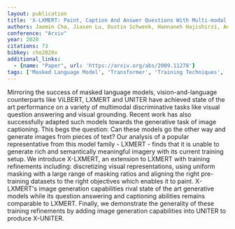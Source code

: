 ```yaml
---
layout: publication
title: 'X-LXMERT: Paint, Caption And Answer Questions With Multi-modal Transformers'
authors: Jaemin Cho, Jiasen Lu, Dustin Schwenk, Hannaneh Hajishirzi, Aniruddha Kembhavi
conference: "Arxiv"
year: 2020
citations: 73
bibkey: cho2020x
additional_links:
  - {name: "Paper", url: 'https://arxiv.org/abs/2009.11278'}
tags: ['Masked Language Model', 'Transformer', 'Training Techniques', 'BERT', 'Model Architecture', 'Applications', 'Multimodal Models', 'Pre-Training', 'Pretraining Methods']
---
```

Mirroring the success of masked language models, vision-and-language
counterparts like ViLBERT, LXMERT and UNITER have achieved state of the art
performance on a variety of multimodal discriminative tasks like visual
question answering and visual grounding. Recent work has also successfully
adapted such models towards the generative task of image captioning. This begs
the question: Can these models go the other way and generate images from pieces
of text? Our analysis of a popular representative from this model family -
LXMERT - finds that it is unable to generate rich and semantically meaningful
imagery with its current training setup. We introduce X-LXMERT, an extension to
LXMERT with training refinements including: discretizing visual
representations, using uniform masking with a large range of masking ratios and
aligning the right pre-training datasets to the right objectives which enables
it to paint. X-LXMERT's image generation capabilities rival state of the art
generative models while its question answering and captioning abilities remains
comparable to LXMERT. Finally, we demonstrate the generality of these training
refinements by adding image generation capabilities into UNITER to produce
X-UNITER.
